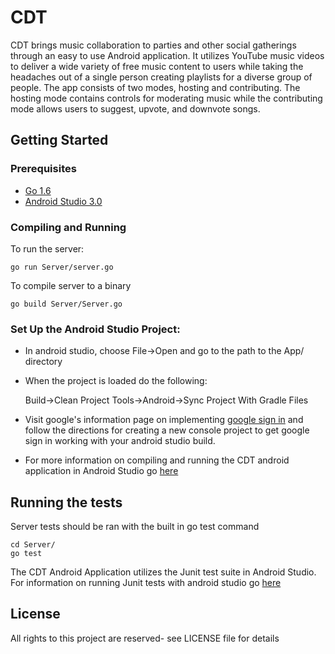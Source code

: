 # CDT
CDT brings music collaboration to parties and other social gatherings through an easy to use Android application. It utilizes YouTube music videos to deliver a wide variety of free music content to users while taking the headaches out of a single person creating playlists for a diverse group of people. The app consists of two modes, hosting and contributing. The hosting mode contains controls for moderating music while the contributing mode allows users to suggest, upvote, and downvote songs.
 
## Getting Started

### Prerequisites
* [Go 1.6](https://www.digitalocean.com/community/tutorials/how-to-install-go-1-6-on-ubuntu-16-04)
* [Android Studio 3.0](https://developer.android.com/studio/index.html)

### Compiling and Running
To run the server:

	go run Server/server.go

To compile server to a binary

	go build Server/Server.go

### Set Up the Android Studio Project: 

* In android studio, choose File->Open and go to the path to the App/ directory

* When the project is loaded do the following:
  
    Build->Clean Project
    Tools->Android->Sync Project With Gradle Files

* Visit google's information page on implementing [google sign in](https://developers.google.com/identity/sign-in/android/start-integrating) and follow the directions for creating a new console project to get google sign in working with your android studio build.

* For more information on compiling and running the CDT android application in Android Studio go [here](https://developer.android.com/studio/run/index.html)
	
## Running the tests
Server tests should be ran with the built in go test command

	cd Server/
	go test 

The CDT Android Application utilizes the Junit test suite in Android Studio. For information on running Junit tests with android studio go [here](https://developer.android.com/training/testing/unit-testing/local-unit-tests.html)

## License
All rights to this project are reserved- see LICENSE file for details
